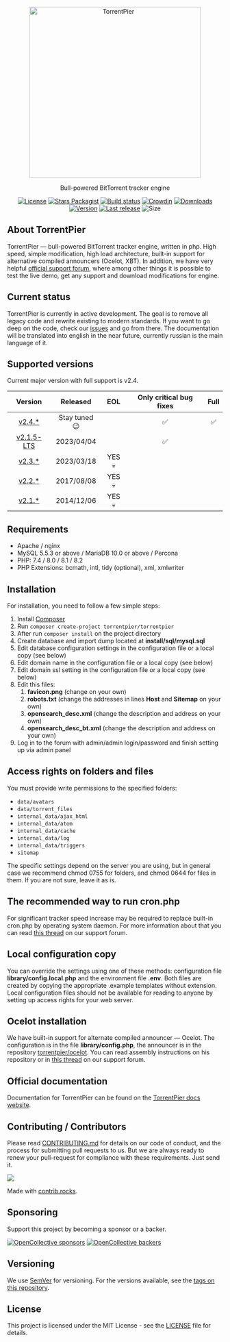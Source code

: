 <p align="center"><a href="https://torrentpier.com"><img src="https://torrentpier.com/styles/default/xenforo/bull-logo.svg" width="400px" alt="TorrentPier" /></a></p>

<p align="center">
  Bull-powered BitTorrent tracker engine
  <br>
</p>

<p align="center">
  <a href="https://github.com/torrentpier/torrentpier/blob/master/LICENSE"><img src="https://img.shields.io/github/license/torrentpier/torrentpier" alt="License"></a>
  <a href="https://packagist.org/packages/torrentpier/torrentpier"><img src="https://img.shields.io/packagist/stars/torrentpier/torrentpier" alt="Stars Packagist"></a>
  <a href="https://github.com/torrentpier/torrentpier/actions"><img src="https://img.shields.io/github/actions/workflow/status/torrentpier/torrentpier/phpmd.yml" alt="Build status"></a>
  <a href="https://crowdin.com/project/torrentpier"><img src="https://badges.crowdin.net/torrentpier/localized.svg" alt="Crowdin"></a>
  <a href="https://packagist.org/packages/torrentpier/torrentpier"><img src="https://img.shields.io/packagist/dt/torrentpier/torrentpier" alt="Downloads"></a>
  <a href="https://packagist.org/packages/torrentpier/torrentpier"><img src="https://img.shields.io/packagist/v/torrentpier/torrentpier" alt="Version"></a>
  <a href="https://github.com/torrentpier/torrentpier/releases"><img src="https://img.shields.io/github/release-date/torrentpier/torrentpier" alt="Last release"></a>
  <img src="https://img.shields.io/github/repo-size/torrentpier/torrentpier" alt="Size">
</p>

## About TorrentPier

TorrentPier — bull-powered BitTorrent tracker engine, written in php. High speed, simple modification, high load 
architecture, built-in support for alternative compiled announcers (Ocelot, XBT). In addition, we have very helpful 
[official support forum](https://torrentpier.com), where among other things it is possible to test the live 
demo, get any support and download modifications for engine.

## Current status

TorrentPier is currently in active development. The goal is to remove all legacy code and rewrite existing to 
modern standards. If you want to go deep on the code, check our [issues](https://github.com/torrentpier/torrentpier/issues) 
and go from there. The documentation will be translated into english in the near future, currently russian is the main language of it.

## Supported versions

Current major version with full support is v2.4.

|                                 Version                                  |   Released    |  EOL   | Only critical bug fixes | Full |
|:------------------------------------------------------------------------:|:-------------:|:------:|:-----------------------:|:----:|
|     [v2.4.*](https://github.com/torrentpier/torrentpier/tree/master)     | Stay tuned 😉 |        |            ✅            |  ✅   |
|  [v2.1.5-LTS](https://github.com/torrentpier/torrentpier-lts/releases)   |  2023/04/04   |        |            ✅            |      |
| [v2.3.*](https://github.com/torrentpier/torrentpier/releases/tag/v2.3.1) |  2023/03/18   | YES 💀 |                         |      |
| [v2.2.*](https://github.com/torrentpier/torrentpier/releases/tag/v2.2.3) |  2017/08/08   | YES 💀 |                         |      |
| [v2.1.*](https://github.com/torrentpier/torrentpier/releases/tag/v2.1.5) |  2014/12/06   | YES 💀 |                         |      |

## Requirements

* Apache / nginx
* MySQL 5.5.3 or above / MariaDB 10.0 or above / Percona
* PHP: 7.4 / 8.0 / 8.1 / 8.2
* PHP Extensions: bcmath, intl, tidy (optional), xml, xmlwriter

## Installation

For installation, you need to follow a few simple steps:

1. Install [Composer](https://getcomposer.org/)
2. Run `composer create-project torrentpier/torrentpier`
3. After run `composer install` on the project directory
4. Create database and import dump located at **install/sql/mysql.sql**
5. Edit database configuration settings in the configuration file or a local copy (see below)
6. Edit domain name in the configuration file or a local copy (see below)
7. Edit domain ssl setting in the configuration file or a local copy (see below)
8. Edit this files:
   1. **favicon.png** (change on your own)
   2. **robots.txt** (change the addresses in lines **Host** and **Sitemap** on your own)
   3. **opensearch_desc.xml** (change the description and address on your own)
   4. **opensearch_desc_bt.xml** (change the description and address on your own)
9. Log in to the forum with admin/admin login/password and finish setting up via admin panel

## Access rights on folders and files

You must provide write permissions to the specified folders:
* `data/avatars`
* `data/torrent_files`
* `internal_data/ajax_html`
* `internal_data/atom`
* `internal_data/cache`
* `internal_data/log`
* `internal_data/triggers`
* `sitemap`

The specific settings depend on the server you are using, but in general case we recommend chmod 0755 for folders, 
and chmod 0644 for files in them. If you are not sure, leave it as is.

## The recommended way to run cron.php

For significant tracker speed increase may be required to replace built-in cron.php by operating system daemon. For more 
information about that you can read [this thread](https://torrentpier.com/threads/52/) on our support forum.

## Local configuration copy

You can override the settings using one of these methods: configuration file **library/config.local.php** and the environment
file **.env**. Both files are created by copying the appropriate .example templates without extension. Local configuration files 
should not be available for reading to anyone by setting up access rights for your web server.

## Ocelot installation

We have built-in support for alternate compiled announcer — Ocelot. The configuration is in the file **library/config.php**,
the announcer is in the repository [torrentpier/ocelot](https://github.com/torrentpier/ocelot). You can read assembly instructions
on his repository or in [this thread](https://torrentpier.com/threads/26078/) on our support forum.

## Official documentation

Documentation for TorrentPier can be found on the [TorrentPier docs website](https://docs.torrentpier.com).

## Contributing / Contributors

Please read [CONTRIBUTING.md](CONTRIBUTING.md) for details on our code of conduct, and the process for 
submitting pull requests to us. But we are always ready to renew your pull-request for compliance with 
these requirements. Just send it.

<a href="https://github.com/torrentpier/torrentpier/graphs/contributors">
  <img src="https://contrib.rocks/image?repo=torrentpier/torrentpier" />
</a>

Made with [contrib.rocks](https://contrib.rocks).

## Sponsoring

Support this project by becoming a sponsor or a backer. 

[![OpenCollective sponsors](https://opencollective.com/torrentpier/sponsors/badge.svg)](https://opencollective.com/torrentpier)
[![OpenCollective backers](https://opencollective.com/torrentpier/backers/badge.svg)](https://opencollective.com/torrentpier)

## Versioning

We use [SemVer](http://semver.org/) for versioning. For the versions available, see the [tags on this repository](https://github.com/torrentpier/torrentpier/tags). 

## License

This project is licensed under the MIT License - see the [LICENSE](https://github.com/torrentpier/torrentpier/blob/master/LICENSE) file for details.
